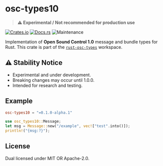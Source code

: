 # osc-types10

> **⚠ Experimental / Not recommended for production use**

[![Crates.io](https://img.shields.io/crates/v/osc-types10.svg)](https://crates.io/crates/osc-types10)
[![Docs.rs](https://docs.rs/osc-types10/badge.svg)](https://docs.rs/osc-types10)
![Maintenance](https://img.shields.io/badge/maintenance-experimental-blue)

Implementation of **Open Sound Control 1.0** message and bundle types for Rust.
This crate is part of the [`rust-osc-types`](https://github.com/Nagitch/rust-osc-types) workspace.

## ⚠ Stability Notice

- Experimental and under development.
- Breaking changes may occur until 1.0.0.
- Intended for research and testing.

## Example

```toml
osc-types10 = "=0.1.0-alpha.1"
```

```rust
use osc_types10::Message;
let msg = Message::new("/example", vec!["test".into()]);
println!("{msg:?}");
```

## License

Dual licensed under MIT OR Apache-2.0.
